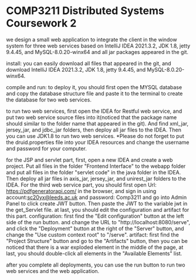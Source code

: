 # COMP3211 Distributed Systems Coursework 2

we design a small web application to integrate the client in the window system for three web services based on IntelliJ IDEA 2021.3.2, JDK 1.8, jetty 9.4.45, and MySQL-8.0.20-winx64 and all jar packages appeared in the git.

install:
you can easily download all files that appeared in the git, and download IntelliJ IDEA 2021.3.2, JDK 1.8, jetty 9.4.45, and MySQL-8.0.20-winx64.

compile and run:
to deploy it, you should first open the MYSQL database and copy the database structure file and paste it to the terminal to create the database for two web services.

to run two web services, first open the IDEA for Restful web service, and put two web service source files into it(noticed that the package name should similar to the folder name that appeared in the git). And find xml_jar, jersey_jar, and jdbc_jar folders, then deploy all jar files to the IDEA. Then you can use JDK1.8 to run two web services. *Please do not forget to put the druid.properties file into your IDEA resources and change the username and password for your computer.

for the JSP and servlet part, first, open a new IDEA and create a web project. Put all files in the folder "Frontend Interface" to the webapp folder and put all files in the folder "servlet code" in the java folder in the IDEA. Then deploy all jar files in axis_jar, jersey_jar, and unirest_jar folders to the IDEA. For the third web service part, you should first open Url: https://pdfgeneratorapi.com/ in the browser, and sign in using account:sc20yx@leeds.ac.uk and password: Comp3211 and go into Admin Panel to click create JWT button. Then paste the JWT to the variable jwt in the get_Servlet file. 
at last, you should edit the configuration and artifact for this part.
configuration: first find the "Edit configuration" button at the left side of the run button. and change the URL to "http://localhost:8080/serve", and click the "Deployment" button at the right of the "Server" button, and change the "Use custom context root" to "/serve".
artifact: first find the "Project Structure" button and go to the "Artifacts" button, then you can be noticed that there is a war exploded element in the middle of the page, at last, you should double-click all elements in the "Available Elements" list.

after you complete all deployments, you can use the run button to run two web services and the web application.